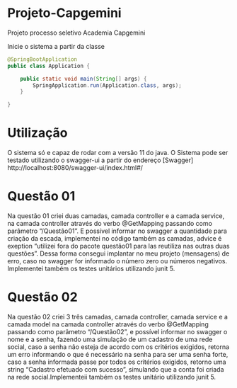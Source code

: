 # Projeto-Capgemini
Projeto processo seletivo Academia Capgemini

Inicie o sistema a partir da classe
```java
@SpringBootApplication
public class Application {

    public static void main(String[] args) {
        SpringApplication.run(Application.class, args);
    }

}
```

# Utilização

O sistema só e capaz de rodar com a versão 11 do java.
O Sistema pode ser testado utilizando o swagger-ui a partir do endereço
[Swagger] http://localhost:8080/swagger-ui/index.html#/

# Questão 01

Na questão 01 criei duas camadas, camada controller e a camada service, na camada controller
através do verbo @GetMapping passando como parâmetro “/Questão01”.
E possível informar no swagger a quantidade para criação da escada, implementei no código também as camadas,
advice é exeption “utilizei fora do pacote questão01 para las reutiliza nas outras duas questões”.
Dessa forma consegui implantar no meu projeto (mensagens) de erro, caso no swagger for informado o número
zero ou números negativos. Implementei também os testes unitários utilizando junit 5.

# Questão 02

Na questão 02 criei 3 três camadas, camada controller, camada service e a camada model na camada controller
através do verbo @GetMapping passando como parâmetro “/Questão02”, e possível informar no swagger o nome e a
senha, fazendo uma simulação de um cadastro de uma rede social, caso a senha não esteja de acordo com os
critérios exigidos, retorna um erro informando o que é necessário na senha para ser uma senha forte,
caso a senha informada passe por todos os critérios exigidos, retorno uma string “Cadastro efetuado com sucesso”,
simulando que a conta foi criada na rede social.Implementeii também os testes unitário utilizando junit 5.
